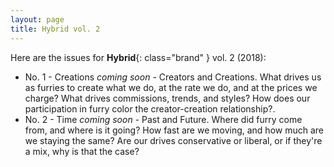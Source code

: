 ```yaml
---
layout: page
title: Hybrid vol. 2
---
```


Here are the issues for **Hybrid**{: class="brand" } vol. 2 (2018):

* No. 1 - Creations *coming soon* - Creators and Creations.  What drives us as furries to create what we do, at the rate we do, and at the prices we charge?  What drives commissions, trends, and styles?  How does our participation in furry color the creator-creation relationship?.
* No. 2 - Time *coming soon* - Past and Future.  Where did furry come from, and where is it going?  How fast are we moving, and how much are we staying the same?  Are our drives conservative or liberal, or if they're a mix, why is that the case?
